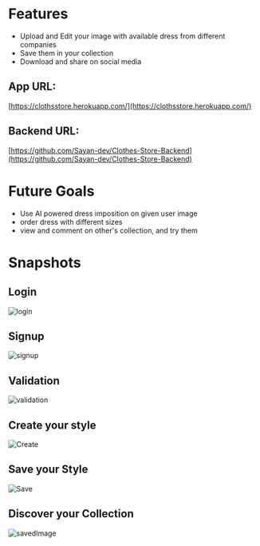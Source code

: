 # Features

-   Upload and Edit your image with available dress from different companies
-   Save them in your collection
-   Download and share on social media

## App URL:

[https://clothsstore.herokuapp.com/](https://clothsstore.herokuapp.com/)

## Backend URL:

[https://github.com/Sayan-dev/Clothes-Store-Backend](https://github.com/Sayan-dev/Clothes-Store-Backend)

# Future Goals

-   Use AI powered dress imposition on given user image
-   order dress with different sizes
-   view and comment on other's collection, and try them

# Snapshots

## Login

![login](https://user-images.githubusercontent.com/42710260/155543829-92996dca-e226-41b3-8a5c-d86b18c5b407.png)

## Signup

![signup](https://user-images.githubusercontent.com/42710260/155543965-e798208f-f90f-42a6-b2fb-87fbfe213eb9.png)

## Validation

![validation](https://user-images.githubusercontent.com/42710260/155544045-381d13fc-05ba-43eb-a8f3-5c865057e852.png)

## Create your style

![Create](https://user-images.githubusercontent.com/42710260/155544123-c891dd07-11d4-439e-966c-3db0f85cc8d5.png)

## Save your Style

![Save](https://user-images.githubusercontent.com/42710260/155544233-4843f71c-7fe3-4686-b5fc-84d179fa4a56.png)

## Discover your Collection

![savedImage](https://user-images.githubusercontent.com/42710260/155544976-ccb531a3-d28f-4ddf-a0f2-54ac958bf6b6.png)
